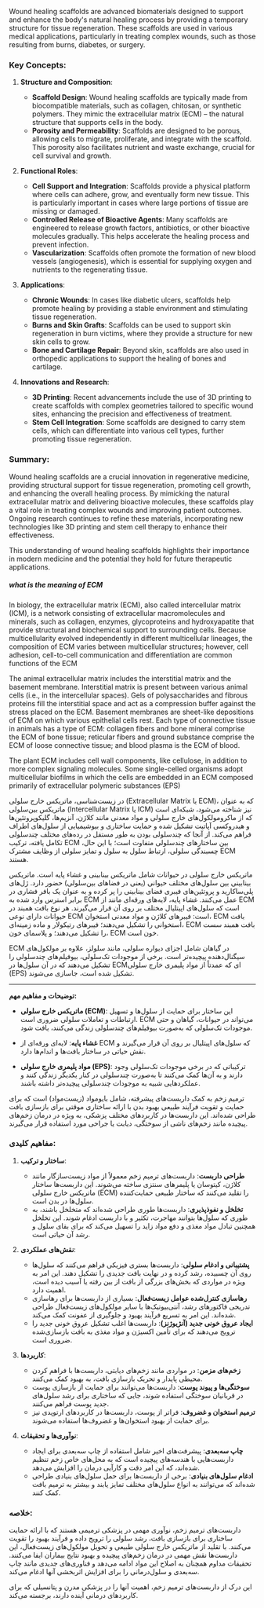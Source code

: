 Wound healing scaffolds are advanced biomaterials designed to support and enhance the body's natural healing process by providing a temporary structure for tissue regeneration. These scaffolds are used in various medical applications, particularly in treating complex wounds, such as those resulting from burns, diabetes, or surgery.

### Key Concepts:

1. **Structure and Composition**:
   - **Scaffold Design**: Wound healing scaffolds are typically made from biocompatible materials, such as collagen, chitosan, or synthetic polymers. They mimic the extracellular matrix (ECM) – the natural structure that supports cells in the body.
   - **Porosity and Permeability**: Scaffolds are designed to be porous, allowing cells to migrate, proliferate, and integrate with the scaffold. This porosity also facilitates nutrient and waste exchange, crucial for cell survival and growth.

2. **Functional Roles**:
   - **Cell Support and Integration**: Scaffolds provide a physical platform where cells can adhere, grow, and eventually form new tissue. This is particularly important in cases where large portions of tissue are missing or damaged.
   - **Controlled Release of Bioactive Agents**: Many scaffolds are engineered to release growth factors, antibiotics, or other bioactive molecules gradually. This helps accelerate the healing process and prevent infection.
   - **Vascularization**: Scaffolds often promote the formation of new blood vessels (angiogenesis), which is essential for supplying oxygen and nutrients to the regenerating tissue.

3. **Applications**:
   - **Chronic Wounds**: In cases like diabetic ulcers, scaffolds help promote healing by providing a stable environment and stimulating tissue regeneration.
   - **Burns and Skin Grafts**: Scaffolds can be used to support skin regeneration in burn victims, where they provide a structure for new skin cells to grow.
   - **Bone and Cartilage Repair**: Beyond skin, scaffolds are also used in orthopedic applications to support the healing of bones and cartilage.

4. **Innovations and Research**:
   - **3D Printing**: Recent advancements include the use of 3D printing to create scaffolds with complex geometries tailored to specific wound sites, enhancing the precision and effectiveness of treatment.
   - **Stem Cell Integration**: Some scaffolds are designed to carry stem cells, which can differentiate into various cell types, further promoting tissue regeneration.

### Summary:
Wound healing scaffolds are a crucial innovation in regenerative medicine, providing structural support for tissue regeneration, promoting cell growth, and enhancing the overall healing process. By mimicking the natural extracellular matrix and delivering bioactive molecules, these scaffolds play a vital role in treating complex wounds and improving patient outcomes. Ongoing research continues to refine these materials, incorporating new technologies like 3D printing and stem cell therapy to enhance their effectiveness.

This understanding of wound healing scaffolds highlights their importance in modern medicine and the potential they hold for future therapeutic applications.

##### what is the meaning of ECM

In biology, the extracellular matrix (ECM), also called intercellular matrix (ICM), is a network consisting of extracellular macromolecules and minerals, such as collagen, enzymes, glycoproteins and hydroxyapatite that provide structural and biochemical support to surrounding cells. Because multicellularity evolved independently in different multicellular lineages, the composition of ECM varies between multicellular structures; however, cell adhesion, cell-to-cell communication and differentiation are common functions of the ECM

The animal extracellular matrix includes the interstitial matrix and the basement membrane. Interstitial matrix is present between various animal cells (i.e., in the intercellular spaces). Gels of polysaccharides and fibrous proteins fill the interstitial space and act as a compression buffer against the stress placed on the ECM. Basement membranes are sheet-like depositions of ECM on which various epithelial cells rest. Each type of connective tissue in animals has a type of ECM: collagen fibers and bone mineral comprise the ECM of bone tissue; reticular fibers and ground substance comprise the ECM of loose connective tissue; and blood plasma is the ECM of blood.

The plant ECM includes cell wall components, like cellulose, in addition to more complex signaling molecules. Some single-celled organisms adopt multicellular biofilms in which the cells are embedded in an ECM composed primarily of extracellular polymeric substances (EPS)

در زیست‌شناسی، ماتریکس خارج سلولی (Extracellular Matrix یا ECM)، که به عنوان ماتریکس بین‌سلولی (Intercellular Matrix یا ICM) نیز شناخته می‌شود، شبکه‌ای است که از ماکرومولکول‌های خارج سلولی و مواد معدنی مانند کلاژن، آنزیم‌ها، گلیکوپروتئین‌ها و هیدروکسی آپاتیت تشکیل شده و حمایت ساختاری و بیوشیمیایی از سلول‌های اطراف فراهم می‌کند. از آنجا که چندسلولی بودن به طور مستقل در رده‌های مختلف چندسلولی تکامل یافته، ترکیب ECM بین ساختارهای چندسلولی متفاوت است؛ با این حال، چسبندگی سلولی، ارتباط سلول به سلول و تمایز سلولی از وظایف مشترک ECM هستند.

ماتریکس خارج سلولی در حیوانات شامل ماتریکس بینابینی و غشاء پایه است. ماتریکس بینابینی بین سلول‌های مختلف حیوانی (یعنی در فضاهای بین‌سلولی) حضور دارد. ژل‌های پلی‌ساکارید و پروتئین‌های فیبری فضای بینابینی را پر کرده و به عنوان یک بافر فشاری در برابر استرس وارد شده به ECM عمل می‌کنند. غشاء پایه، لایه‌های ورقه‌ای مانند از ECM است که سلول‌های اپیتلیال مختلف بر روی آن قرار می‌گیرند. هر نوع بافت همبند در حیوانات دارای نوعی ECM است: فیبرهای کلاژن و مواد معدنی استخوان، ECM بافت استخوانی را تشکیل می‌دهند؛ فیبرهای رتیکولار و ماده زمینه‌ای، ECM بافت همبند سست را تشکیل می‌دهند؛ و پلاسمای خون، ECM خون است.

ECM در گیاهان شامل اجزای دیواره سلولی، مانند سلولز، علاوه بر مولکول‌های سیگنال‌دهنده پیچیده‌تر است. برخی از موجودات تک‌سلولی، بیوفیلم‌های چندسلولی را تشکیل می‌دهند که در آن سلول‌ها در ECM‌ای که عمدتاً از مواد پلیمری خارج سلولی (EPS) تشکیل شده است، جاسازی می‌شوند.

---

**توضیحات و مفاهیم مهم:**

- **ماتریکس خارج سلولی (ECM)**: این ساختار برای حمایت از سلول‌ها و تسهیل ارتباطات و تعاملات سلولی ضروری است. ECM می‌تواند در حیوانات، گیاهان و حتی موجودات تک‌سلولی که به‌صورت بیوفیلم‌های چندسلولی زندگی می‌کنند، یافت شود.
  
- **غشاء پایه**: لایه‌ای ورقه‌ای از ECM که سلول‌های اپیتلیال بر روی آن قرار می‌گیرند و نقش حیاتی در ساختار بافت‌ها و اندام‌ها دارد.

- **مواد پلیمری خارج سلولی (EPS)**: ترکیباتی که در برخی موجودات تک‌سلولی وجود دارند و به آن‌ها کمک می‌کنند تا به‌صورت چندسلولی در کنار یکدیگر زندگی کنند و عملکردهایی شبیه به موجودات چندسلولی پیچیده‌تر داشته باشند.


ترمیم زخم به کمک داربست‌های پیشرفته، شامل بایومواد (زیست‌مواد) است که برای حمایت و تقویت فرآیند طبیعی بهبود بدن با ارائه ساختاری موقتی برای بازسازی بافت طراحی شده‌اند. این داربست‌ها در کاربردهای مختلف پزشکی، به ویژه در درمان زخم‌های پیچیده مانند زخم‌های ناشی از سوختگی، دیابت یا جراحی مورد استفاده قرار می‌گیرند.

### مفاهیم کلیدی:

1. **ساختار و ترکیب**:
   - **طراحی داربست**: داربست‌های ترمیم زخم معمولاً از مواد زیست‌سازگار مانند کلاژن، کیتوسان یا پلیمرهای سنتزی ساخته می‌شوند. این داربست‌ها ساختار ماتریکس خارج سلولی (ECM) را تقلید می‌کنند که ساختار طبیعی حمایت‌کننده سلول‌ها در بدن است.
   - **تخلخل و نفوذپذیری**: داربست‌ها طوری طراحی شده‌اند که متخلخل باشند، به طوری که سلول‌ها بتوانند مهاجرت، تکثیر و با داربست ادغام شوند. این تخلخل همچنین تبادل مواد مغذی و دفع مواد زاید را تسهیل می‌کند که برای بقای سلول و رشد آن حیاتی است.

2. **نقش‌های عملکردی**:
   - **پشتیبانی و ادغام سلولی**: داربست‌ها بستری فیزیکی فراهم می‌کنند که سلول‌ها روی آن چسبیده، رشد کرده و در نهایت بافت جدیدی را تشکیل دهند. این امر به ویژه در مواردی که بخش‌های بزرگی از بافت از بین رفته یا آسیب دیده است، اهمیت دارد.
   - **رهاسازی کنترل‌شده عوامل زیست‌فعال**: بسیاری از داربست‌ها برای رهاسازی تدریجی فاکتورهای رشد، آنتی‌بیوتیک‌ها یا سایر مولکول‌های زیست‌فعال طراحی شده‌اند. این امر به تسریع فرآیند بهبود و جلوگیری از عفونت کمک می‌کند.
   - **ایجاد عروق خونی جدید (آنژیوژنز)**: داربست‌ها اغلب تشکیل عروق خونی جدید را ترویج می‌دهند که برای تأمین اکسیژن و مواد مغذی به بافت بازسازی‌شده ضروری است.

3. **کاربردها**:
   - **زخم‌های مزمن**: در مواردی مانند زخم‌های دیابتی، داربست‌ها با فراهم کردن محیطی پایدار و تحریک بازسازی بافت، به بهبود کمک می‌کنند.
   - **سوختگی‌ها و پیوند پوست**: داربست‌ها می‌توانند برای حمایت از بازسازی پوست در قربانیان سوختگی استفاده شوند، جایی که ساختاری برای رشد سلول‌های جدید پوست فراهم می‌کنند.
   - **ترمیم استخوان و غضروف**: فراتر از پوست، داربست‌ها در کاربردهای ارتوپدی نیز برای حمایت از بهبود استخوان‌ها و غضروف‌ها استفاده می‌شوند.

4. **نوآوری‌ها و تحقیقات**:
   - **چاپ سه‌بعدی**: پیشرفت‌های اخیر شامل استفاده از چاپ سه‌بعدی برای ایجاد داربست‌هایی با هندسه‌های پیچیده است که به محل‌های خاص زخم تنظیم شده‌اند، که این امر دقت و کارآیی درمان را افزایش می‌دهد.
   - **ادغام سلول‌های بنیادی**: برخی از داربست‌ها برای حمل سلول‌های بنیادی طراحی شده‌اند که می‌توانند به انواع سلول‌های مختلف تمایز یابند و بیشتر به ترمیم بافت کمک کنند.

### خلاصه:
داربست‌های ترمیم زخم، نوآوری مهمی در پزشکی ترمیمی هستند که با ارائه حمایت ساختاری برای بازسازی بافت، رشد سلولی را ترویج داده و فرآیند بهبود را تقویت می‌کنند. با تقلید از ماتریکس خارج سلولی طبیعی و تحویل مولکول‌های زیست‌فعال، این داربست‌ها نقش مهمی در درمان زخم‌های پیچیده و بهبود نتایج بیماران ایفا می‌کنند. تحقیقات مداوم همچنان به اصلاح این مواد ادامه می‌دهد و فناوری‌های جدیدی مانند چاپ سه‌بعدی و سلول‌درمانی را برای افزایش اثربخشی آنها ادغام می‌کند.

این درک از داربست‌های ترمیم زخم، اهمیت آنها را در پزشکی مدرن و پتانسیلی که برای کاربردهای درمانی آینده دارند، برجسته می‌کند.
